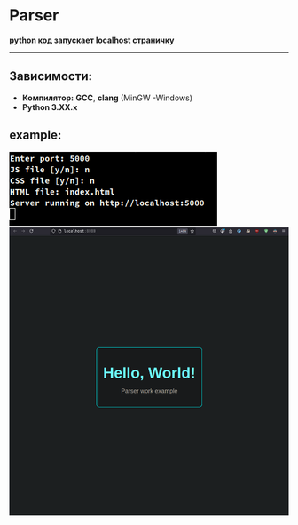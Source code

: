 # Parser

**python код запускает localhost страничку**
___

## Зависимости: 
   
-  **Компилятор:**  **GCC**, **clang** (MinGW -Windows)
-  **Python 3.XX.x**


## example:
![scr2](.img/scr2.png)
![scr](.img/screen.png)
